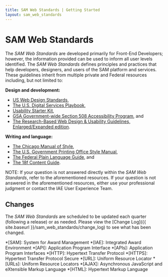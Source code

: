 ```yaml
---
title: SAM Web Standards | Getting Started
layout: sam_web_standards
---
```

# SAM Web Standards

The *SAM Web Standards* are developed primarily for Front-End Developers; however, the information provided can be used to inform all user levels identified. The *SAM Web Standards* defines principles and practices that help developers, designers, and users of the SAM platform and services. These guidelines inherit from multiple private and Federal resources including, but not limited to:

**Design and development:**

* [US Web Design Standards](https://playbook.cio.gov/designstandards/getting-started/),
* [The U.S. Digital Services Playbook](https://playbook.cio.gov),
* [Usability Starter Kit](http://www.digitalgov.gov/resources/digitalgov-user-experience-program/digitalgov-user-experience-program-usability-starter-kit/),
* [GSA Government-wide Section 508 Accessibility Program](http://www.section508.gov), and
* [The Research-Based Web Design & Usability Guidelines, Enlarged/Expanded edition](http://guidelines.usability.gov).

**Writing and language:**

* [The Chicago Manual of Style](http://www.chicagomanualofstyle.org/home.html),
* [The U.S. Government Printing Office Style Manual](http://www.gpo.gov/fdsys/pkg/GPO-STYLEMANUAL-2008/content-detail.html),
* [The Federal Plain Language Guide](http://www.plainlanguage.gov/howto/guidelines/FederalPLGuidelines/FederalPLGuidelines.pdf), and
* [The 18f Content Guide](https://18f.gsa.gov/2015/07/06/18f-content-guide/).

NOTE: If your question is not answered directly within the *SAM Web Standards*, refer to the aforementioned resources. If your question is not answered in the aforementioned resources, either use your professional judgment or contact the IAE User Experience Team.

## Changes

The *SAM Web Standards* are scheduled to be updated each quarter (following a release) or as needed. Please view the [Change Log]({{ site.baseurl }}/sam_web_standards/change_log) to see what has been changed.

*[SAM]: System for Award Management
*[IAE]: Integrated Award Environment
*[API]: Application Program Interface
*[APIs]: Application Program Interfaces
*[HTTP]: Hypertext Transfer Protocol
*[HTTPS]: Hypertext Transfer Protocol Secure
*[URL]: Uniform Resource Locator
*[URLs]: Uniform Resource Locators
*[AJAX]: Asynchronous JavaScript and eXtensible Markup Language
*[HTML]: Hypertext Markup Language
